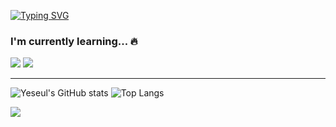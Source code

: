 [![Typing SVG](https://readme-typing-svg.herokuapp.com?font=Oleo+Script&color=579AF2&size=35&center=true&vCenter=true&width=404&height=53&lines=%E3%80%80%E3%80%80Hi+there%2C+I'm+Yeseul.+%E3%80%80%E3%80%80)](https://git.io/typing-svg)

### I'm currently learning... 🔥
  <a> <img src="https://img.shields.io/badge/Java-007396?style=flat-square&logo=Java&logoColor=white"/></a>
  <a> <img src="https://img.shields.io/badge/Spring-6DB33F?style=flat-square&logo=Spring&logoColor=white"/> </a>

---
<!--
<br>
<h3> ✨ Info ✨</h3>
<p>
 <a href="https://www.instagram.com/study_yeseul_18/">
    <img src="https://img.shields.io/badge/Instagram-E4405F?style=flat-square&logo=Instagram&logoColor=white&link=https://www.instagram.com/study_yeseul_18/"/></a>&nbsp
  <a href="mailto:yeseul.dev@gmail.com"><img src="https://img.shields.io/badge/Gmail-EA4335?style=flat-square&logo=Gmail&logoColor=white&link=yeseul.dev@gmail.com"/></a>
</p>
-->

<!-- <p> 
 <img src="https://github-readme-stats.vercel.app/api?username=HongYeseul&hide=contribs,prs&show_icons=true&theme=graywhite"/>  </p> -->
<!-- [![Yeseul's GitHub stats](https://github-readme-stats.vercel.app/api?username=HongYeseul)](https://github.com/anuraghazra/github-readme-stats) -->
![Yeseul's GitHub stats](https://github-readme-stats.vercel.app/api?username=HongYeseul&hide=stars&)
![Top Langs](https://github-readme-stats.vercel.app/api/top-langs/?username=HongYeseul&layout=compact)

<p >
  <a href="https://hits.seeyoufarm.com"><img src="https://hits.seeyoufarm.com/api/count/incr/badge.svg?url=https%3A%2F%2Fgithub.com%2FHongYeseul&count_bg=%237719AA&title_bg=%234B275F&icon=pinboard.svg&icon_color=%23E7E7E7&title=hits&edge_flat=true"/></a>
</p>

<!--
**HongYeseul/HongYeseul** is a ✨ _special_ ✨ repository because its `README.md` (this file) appears on your GitHub profile.

Here are some ideas to get you started:

- 🔭 I’m currently working on ...
- 🌱 I’m currently learning ...
- 👯 I’m looking to collaborate on ...
- 🤔 I’m looking for help with ...
- 💬 Ask me about ...
- 📫 How to reach me: ...
- 😄 Pronouns: ...
- ⚡ Fun fact: ...
-->
